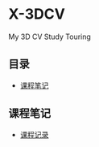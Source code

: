 # X-3DCV
My 3D CV Study Touring


## 目录
- [课程笔记](#课程笔记)


## 课程笔记
- [课程记录](./ClassNotes/markdown/StructLight-Note.md)